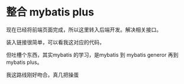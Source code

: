 # 整合 mybatis plus

现在已经将前端页面完成，所以这里转入后端开发。解决相关接口。



装入链接很简单，可以看我这对应的代码，

但吐槽个东西，其实mybatis 的学习，是mybatis 到 mybatis generor 再到 mybatis plus。

我这路线刚好吻合。真几把操蛋

